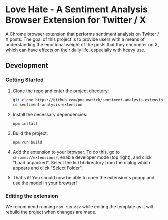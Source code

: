 
# Love Hate - A Sentiment Analysis Browser Extension for Twitter / X

A Chrome browser extension that performs sentiment analysis on Twitter / X posts. The goal of this project is to provide users with a means of understanding the emotional weight of the posts that they encounter on X, which can have effects on their daily life, especially with heavy use. 

## Development

### Getting Started
1. Clone the repo and enter the project directory:
    ```bash
    git clone https://github.com/pneumatick/sentiment-analysis-extension.git
    cd sentiment-analysis-extension
    ```
1. Install the necessary dependencies:
    ```bash
    npm install 
    ```

1. Build the project:
    ```bash
    npm run build 
    ```

1. Add the extension to your browser. To do this, go to `chrome://extensions/`, enable developer mode (top right), and click "Load unpacked". Select the `build` directory from the dialog which appears and click "Select Folder".

1. That's it! You should now be able to open the extension's popup and use the model in your browser!

### Editing the extension

We recommend running `npm run dev` while editing the template as it will rebuild the project when changes are made. 
